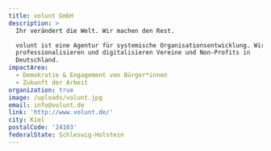 ```yaml
---
title: volunt GmbH
description: >
  Ihr verändert die Welt. Wir machen den Rest.

  volunt ist eine Agentur für systemische Organisationsentwicklung. Wir
  professionalisieren und digitalisieren Vereine und Non-Profits in
  Deutschland. 
impactArea:
  - Demokratie & Engagement von Bürger*innen
  - Zukunft der Arbeit
organization: true
image: /uploads/volunt.jpg
email: info@volunt.de
link: 'http://www.volunt.de/'
city: Kiel
postalCode: '24103'
federalState: Schleswig-Holstein
---
```


